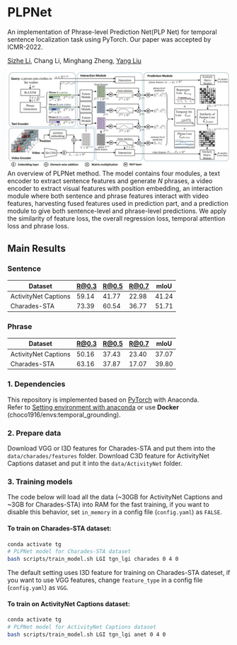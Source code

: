 # PLPNet

An implementation of Phrase-level Prediction Net(PLP Net) for temporal sentence localization task using PyTorch. Our paper was accepted by ICMR-2022.

[Sizhe Li](https://sizhelee.github.io/), Chang Li, Minghang Zheng, [Yang Liu](http://www.csyangliu.com/)

![model_overview](./imgs/method.jpg)
An overview of PLPNet method. The model contains four modules, a text encoder to extract sentence
features and generate $N$ phrases, a video encoder to extract visual features with position embedding, an interaction module
where both sentence and phrase features interact with video features, harvesting fused features used in prediction part, and a prediction module to give both sentence-level and phrase-level predictions. We apply the similarity of feature loss, the overall regression loss, temporal attention loss and phrase loss.

## Main Results

### Sentence

Dataset              | R@0.3 | R@0.5 | R@0.7 | mIoU
-------------------- | ------| ------| ------| ------
ActivityNet Captions | 59.14 | 41.77 | 22.98 | 41.24
Charades-STA         | 73.39 | 60.54 | 36.77 | 51.71

### Phrase

Dataset              | R@0.3 | R@0.5 | R@0.7 | mIoU
-------------------- | ------| ------| ------| ------
ActivityNet Captions | 50.16 | 37.43 | 23.40 | 37.07
Charades-STA         | 63.16 | 37.87 | 17.07 | 39.80

### 1. Dependencies

This repository is implemented based on [PyTorch](http://pytorch.org/) with Anaconda.</br>
Refer to [Setting environment with anaconda](anaconda_environment.md) or use **Docker** (choco1916/envs:temporal_grounding).

### 2. Prepare data

Download VGG or I3D features for Charades-STA and put them into the `data/charades/features` folder. Download C3D feature for ActivityNet Captions dataset and put it into the `data/ActivityNet` folder.

### 3. Training models

The code below will load all the data (~30GB for ActivityNet Captions and ~3GB for Charades-STA) into RAM for the fast training, if you want to disable this behavior, set `in_memory` in a config file (`config.yaml`) as `FALSE`.

#### To train on Charades-STA dataset: 

```bash
conda activate tg
# PLPNet model for Charades-STA dataset
bash scripts/train_model.sh LGI tgn_lgi charades 0 4 0
```

The default setting uses I3D feature for training on Charades-STA dateset, if you want to use VGG features, change `feature_type` in a config file (`config.yaml`) as `VGG`.

#### To train on ActivityNet Captions dataset:

```bash
conda activate tg
# PLPNet model for ActivityNet Captions dataset
bash scripts/train_model.sh LGI tgn_lgi anet 0 4 0
```
